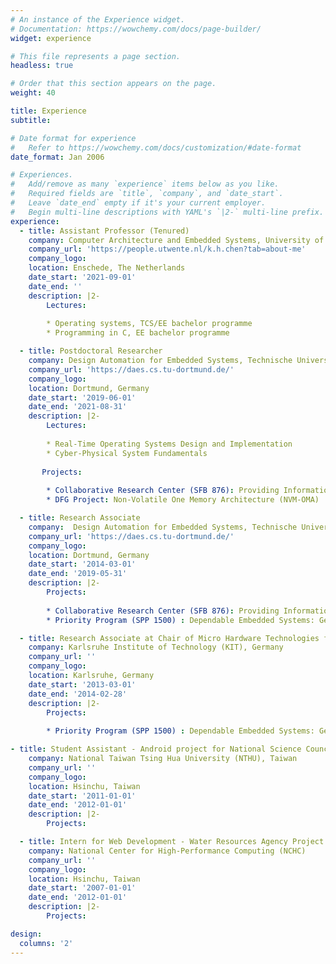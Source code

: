 ```yaml
---
# An instance of the Experience widget.
# Documentation: https://wowchemy.com/docs/page-builder/
widget: experience

# This file represents a page section.
headless: true

# Order that this section appears on the page.
weight: 40

title: Experience
subtitle:

# Date format for experience
#   Refer to https://wowchemy.com/docs/customization/#date-format
date_format: Jan 2006

# Experiences.
#   Add/remove as many `experience` items below as you like.
#   Required fields are `title`, `company`, and `date_start`.
#   Leave `date_end` empty if it's your current employer.
#   Begin multi-line descriptions with YAML's `|2-` multi-line prefix.
experience:
  - title: Assistant Professor (Tenured)
    company: Computer Architecture and Embedded Systems, University of Twente
    company_url: 'https://people.utwente.nl/k.h.chen?tab=about-me'
    company_logo: 
    location: Enschede, The Netherlands
    date_start: '2021-09-01'
    date_end: ''
    description: |2-
        Lectures:
        
        * Operating systems, TCS/EE bachelor programme
        * Programming in C, EE bachelor programme

  - title: Postdoctoral Researcher 
    company: Design Automation for Embedded Systems, Technische Universität Dortmund
    company_url: 'https://daes.cs.tu-dortmund.de/'
    company_logo: 
    location: Dortmund, Germany
    date_start: '2019-06-01'
    date_end: '2021-08-31'
    description: |2-
        Lectures:
        
        * Real-Time Operating Systems Design and Implementation
        * Cyber-Physical System Fundamentals        
       
       Projects:
        
        * Collaborative Research Center (SFB 876): Providing Information by Resource-Constrained
        * DFG Project: Non-Volatile One Memory Architecture (NVM-OMA)

  - title: Research Associate
    company:  Design Automation for Embedded Systems, Technische Universität Dortmund 
    company_url: 'https://daes.cs.tu-dortmund.de/'
    company_logo: 
    location: Dortmund, Germany
    date_start: '2014-03-01'
    date_end: '2019-05-31'
    description: |2-
        Projects:
        
        * Collaborative Research Center (SFB 876): Providing Information by Resource-Constrained
        * Priority Program (SPP 1500) : Dependable Embedded Systems: Generating and Executing Dependable Application Software on UnReliable Embedded System

  - title: Research Associate at Chair of Micro Hardware Technologies for Automation
    company: Karlsruhe Institute of Technology (KIT), Germany
    company_url: ''
    company_logo: 
    location: Karlsruhe, Germany
    date_start: '2013-03-01'
    date_end: '2014-02-28'
    description: |2-
        Projects:
        
        * Priority Program (SPP 1500) : Dependable Embedded Systems: Generating and Executing Dependable Application Software on UnReliable Embedded Systems

- title: Student Assistant - Android project for National Science Council
    company: National Taiwan Tsing Hua University (NTHU), Taiwan
    company_url: ''
    company_logo: 
    location: Hsinchu, Taiwan
    date_start: '2011-01-01'
    date_end: '2012-01-01'
    description: |2-
        Projects:

  - title: Intern for Web Development - Water Resources Agency Project
    company: National Center for High-Performance Computing (NCHC)
    company_url: ''
    company_logo: 
    location: Hsinchu, Taiwan
    date_start: '2007-01-01'
    date_end: '2012-01-01'
    description: |2-
        Projects:

design:
  columns: '2'
---
```

